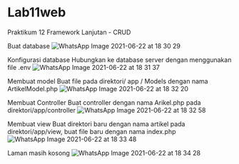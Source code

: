 # Lab11web

Praktikum 12 Framework Lanjutan - CRUD

Buat database
![WhatsApp Image 2021-06-22 at 18 30 29](https://user-images.githubusercontent.com/56506849/122926862-7cf44000-d392-11eb-9aa3-59a8dc108389.jpeg)


Konfigurasi database
Hubungkan ke database server dengan menggunakan file .env
![WhatsApp Image 2021-06-22 at 18 31 37](https://user-images.githubusercontent.com/56506849/122926937-90071000-d392-11eb-9a63-01726fac1dce.jpeg)

Membuat model
Buat file pada direktori/ app / Models dengan nama ArtikelModel.php
![WhatsApp Image 2021-06-22 at 18 32 20](https://user-images.githubusercontent.com/56506849/122927174-cf356100-d392-11eb-997a-b81a1d3a60e6.jpeg)

Membuat Controller
Buat controller dengan nama Arikel.php pada direktori/app/controller
![WhatsApp Image 2021-06-22 at 18 32 58](https://user-images.githubusercontent.com/56506849/122927418-0dcb1b80-d393-11eb-94f7-70fe734e6b1c.jpeg)


Membuat view
Buat direktori baru dengan nama artikel pada direktori/app/view, buat file baru dengan nama index.php
![WhatsApp Image 2021-06-22 at 18 33 48](https://user-images.githubusercontent.com/56506849/122927584-36ebac00-d393-11eb-96fe-7da99bc1a6cc.jpeg)

Laman masih kosong
![WhatsApp Image 2021-06-22 at 18 34 28](https://user-images.githubusercontent.com/56506849/122927747-60a4d300-d393-11eb-9873-c3e5dba17049.jpeg)



